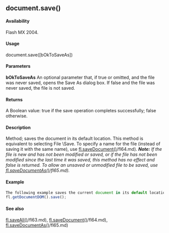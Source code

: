 ## document.save()

#### Availability

Flash MX 2004.

#### Usage

document.save(\[bOkToSaveAs\])

#### Parameters

**bOkToSaveAs** An optional parameter that, if true or omitted, and the file was never saved, opens the Save As dialog box. If false and the file was never saved, the file is not saved.

#### Returns

A Boolean value: true if the save operation completes successfully; false otherwise.

#### Description

Method; saves the document in its default location. This method is equivalent to selecting File \Save. To specify a name for the file (instead of saving it with the same name), use [fl.saveDocument()](#!AdobeDocs/developers-animatesdk-docs/test/flash_object_(fl)/fl64.md)/fl64.md).
***Note:** If the file is new and has not been modified or saved, or if the file has not been modified since the last time it was saved, this method has no effect and false is returned. To allow an unsaved or unmodified file to be saved, use [fl.saveDocumentAs()](#!AdobeDocs/developers-animatesdk-docs/test/flash_object_(fl)/fl65.md)/fl65.md).*

#### Example

```javascript
The following example saves the current document in its default location:
fl.getDocumentDOM().save();

```
#### See also

[fl.saveAll()](#!AdobeDocs/developers-animatesdk-docs/test/flash_object_(fl)/fl63.md)/fl63.md), [fl.saveDocument()](#!AdobeDocs/developers-animatesdk-docs/test/flash_object_(fl)/fl64.md)/fl64.md), [fl.saveDocumentAs()](#!AdobeDocs/developers-animatesdk-docs/test/flash_object_(fl)/fl65.md)/fl65.md)
